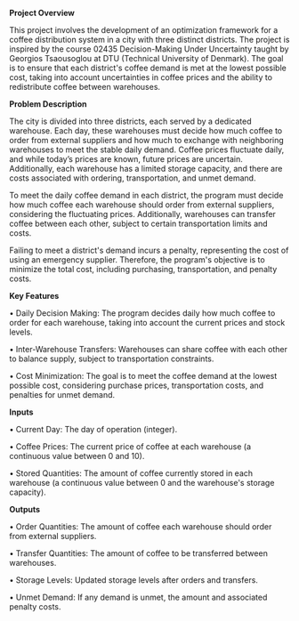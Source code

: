 **Project Overview**

This project involves the development of an optimization framework for a coffee distribution system in a city with three distinct districts. The project is inspired by the course 02435 Decision-Making Under Uncertainty taught by Georgios Tsaousoglou at DTU (Technical University of Denmark). The goal is to ensure that each district's coffee demand is met at the lowest possible cost, taking into account uncertainties in coffee prices and the ability to redistribute coffee between warehouses.

**Problem Description**

The city is divided into three districts, each served by a dedicated warehouse. Each day, these warehouses must decide how much coffee to order from external suppliers and how much to exchange with neighboring warehouses to meet the stable daily demand. Coffee prices fluctuate daily, and while today’s prices are known, future prices are uncertain. Additionally, each warehouse has a limited storage capacity, and there are costs associated with ordering, transportation, and unmet demand.

To meet the daily coffee demand in each district, the program must decide how much coffee each warehouse should order from external suppliers, considering the fluctuating prices. Additionally, warehouses can transfer coffee between each other, subject to certain transportation limits and costs.

Failing to meet a district's demand incurs a penalty, representing the cost of using an emergency supplier. Therefore, the program's objective is to minimize the total cost, including purchasing, transportation, and penalty costs.

**Key Features**

•  Daily Decision Making: The program decides daily how much coffee to order for each warehouse, taking into account the current prices and stock levels.

•  Inter-Warehouse Transfers: Warehouses can share coffee with each other to balance supply, subject to transportation constraints.

•  Cost Minimization: The goal is to meet the coffee demand at the lowest possible cost, considering purchase prices, transportation costs, and penalties for unmet demand.

**Inputs**

•  Current Day: The day of operation (integer).

•  Coffee Prices: The current price of coffee at each warehouse (a continuous value between 0 and 10).

•  Stored Quantities: The amount of coffee currently stored in each warehouse (a continuous value between 0 and the warehouse's storage capacity).

**Outputs**

•  Order Quantities: The amount of coffee each warehouse should order from external suppliers.

•  Transfer Quantities: The amount of coffee to be transferred between warehouses.

•  Storage Levels: Updated storage levels after orders and transfers.

• Unmet Demand: If any demand is unmet, the amount and associated penalty costs.

